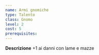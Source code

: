 ```yaml
---
name: Armi gnomiche
type: Talento
class: Gnomo
level: 2
cost: 5
prerequisites: 
---
```


**Descrizione**
+1 ai danni con lame e mazze